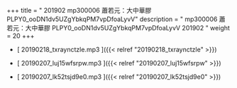 +++
title = " 201902 mp300006 蕭若元：大中華膠 PLPY0_ooDN1dv5UZgYbkqPM7vpDfoaLyvV"
description = "  mp300006 蕭若元：大中華膠 PLPY0_ooDN1dv5UZgYbkqPM7vpDfoaLyvV 201902 "
weight = 20
+++



* [ 20190218_txraynctzle.mp3 ]({{< relref "20190218_txraynctzle" >}})


* [ 20190207_luj15wfsrpw.mp3 ]({{< relref "20190207_luj15wfsrpw" >}})


* [ 20190207_lk52tsjd9e0.mp3 ]({{< relref "20190207_lk52tsjd9e0" >}})

